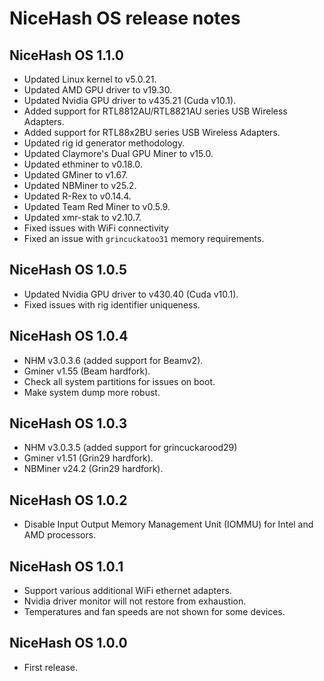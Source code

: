 # NiceHash OS release notes

## NiceHash OS 1.1.0
* Updated Linux kernel to v5.0.21.
* Updated AMD GPU driver to v19.30.
* Updated Nvidia GPU driver to v435.21 (Cuda v10.1).
* Added support for RTL8812AU/RTL8821AU series USB Wireless Adapters.
* Added support for RTL88x2BU series USB Wireless Adapters.
* Updated rig id generator methodology.
* Updated Claymore's Dual GPU Miner to v15.0.
* Updated ethminer to v0.18.0.
* Updated GMiner to v1.67.
* Updated NBMiner to v25.2.
* Updated R-Rex to v0.14.4.
* Updated Team Red Miner to v0.5.9.
* Updated xmr-stak to v2.10.7.
* Fixed issues with WiFi connectivity
* Fixed an issue with `grincuckatoo31` memory requirements.

## NiceHash OS 1.0.5
* Updated Nvidia GPU driver to v430.40 (Cuda v10.1).
* Fixed issues with rig identifier uniqueness.

## NiceHash OS 1.0.4
* NHM v3.0.3.6 (added support for Beamv2).
* Gminer v1.55 (Beam hardfork).
* Check all system partitions for issues on boot.
* Make system dump more robust.

## NiceHash OS 1.0.3
* NHM v3.0.3.5 (added support for grincuckarood29)
* Gminer v1.51 (Grin29 hardfork).
* NBMiner v24.2 (Grin29 hardfork).

## NiceHash OS 1.0.2
* Disable Input Output Memory Management Unit (IOMMU) for Intel and AMD processors.

## NiceHash OS 1.0.1
* Support various additional WiFi ethernet adapters.
* Nvidia driver monitor will not restore from exhaustion.
* Temperatures and fan speeds are not shown for some devices.

## NiceHash OS 1.0.0
* First release.
